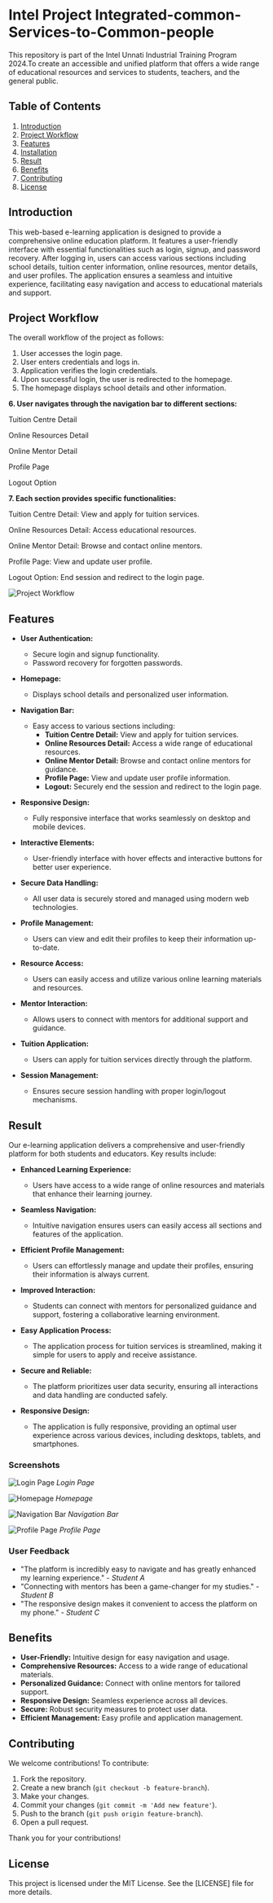 # Intel Project Integrated-common-Services-to-Common-people
This repository is part of the Intel Unnati Industrial Training Program 2024.To create an accessible and unified platform that offers a wide range of educational resources and services to students, teachers, and the general public.

## Table of Contents
1. [Introduction](#introduction)
2. [Project Workflow](#project-workflow)
3. [Features](#features)
4. [Installation](#installation)
5. [Result](#result)
6. [Benefits](#benefits)
7. [Contributing](#contributing)
8. [License](#license)

## Introduction
This web-based e-learning application is designed to provide a comprehensive online education platform. It features a user-friendly interface with essential functionalities such as login, signup, and password recovery. After logging in, users can access various sections including school details, tuition center information, online resources, mentor details, and user profiles. The application ensures a seamless and intuitive experience, facilitating easy navigation and access to educational materials and support.

## Project Workflow
The overall workflow of the project as follows:
1. User accesses the login page.
2. User enters credentials and logs in.
3. Application verifies the login credentials.
4. Upon successful login, the user is redirected to the homepage.
5. The homepage displays school details and other information.

**6. User navigates through the navigation bar to different sections:**

   Tuition Centre Detail

   Online Resources Detail

   Online Mentor Detail

   Profile Page

   Logout Option
   
**7. Each section provides specific functionalities:**

   Tuition Centre Detail: View and apply for tuition services.

   Online Resources Detail: Access educational resources.

   Online Mentor Detail: Browse and contact online mentors.

   Profile Page: View and update user profile.

   Logout Option: End session and redirect to the login page.


![Project Workflow](path/to/your/flowchart.png)



## Features

- **User Authentication:**
  - Secure login and signup functionality.
  - Password recovery for forgotten passwords.

- **Homepage:**
  - Displays school details and personalized user information.

- **Navigation Bar:**
  - Easy access to various sections including:
    - **Tuition Centre Detail:** View and apply for tuition services.
    - **Online Resources Detail:** Access a wide range of educational resources.
    - **Online Mentor Detail:** Browse and contact online mentors for guidance.
    - **Profile Page:** View and update user profile information.
    - **Logout:** Securely end the session and redirect to the login page.

- **Responsive Design:**
  - Fully responsive interface that works seamlessly on desktop and mobile devices.

- **Interactive Elements:**
  - User-friendly interface with hover effects and interactive buttons for better user experience.

- **Secure Data Handling:**
  - All user data is securely stored and managed using modern web technologies.

- **Profile Management:**
  - Users can view and edit their profiles to keep their information up-to-date.

- **Resource Access:**
  - Users can easily access and utilize various online learning materials and resources.

- **Mentor Interaction:**
  - Allows users to connect with mentors for additional support and guidance.

- **Tuition Application:**
  - Users can apply for tuition services directly through the platform.

- **Session Management:**
  - Ensures secure session handling with proper login/logout mechanisms.

## Result

Our e-learning application delivers a comprehensive and user-friendly platform for both students and educators. Key results include:

- **Enhanced Learning Experience:**
  - Users have access to a wide range of online resources and materials that enhance their learning journey.
  
- **Seamless Navigation:**
  - Intuitive navigation ensures users can easily access all sections and features of the application.

- **Efficient Profile Management:**
  - Users can effortlessly manage and update their profiles, ensuring their information is always current.

- **Improved Interaction:**
  - Students can connect with mentors for personalized guidance and support, fostering a collaborative learning environment.

- **Easy Application Process:**
  - The application process for tuition services is streamlined, making it simple for users to apply and receive assistance.

- **Secure and Reliable:**
  - The platform prioritizes user data security, ensuring all interactions and data handling are conducted safely.

- **Responsive Design:**
  - The application is fully responsive, providing an optimal user experience across various devices, including desktops, tablets, and smartphones.

### Screenshots

![Login Page](path/to/login-page-screenshot.png)
*Login Page*

![Homepage](path/to/homepage-screenshot.png)
*Homepage*

![Navigation Bar](path/to/navigation-bar-screenshot.png)
*Navigation Bar*

![Profile Page](path/to/profile-page-screenshot.png)
*Profile Page*

### User Feedback

- "The platform is incredibly easy to navigate and has greatly enhanced my learning experience." - *Student A*
- "Connecting with mentors has been a game-changer for my studies." - *Student B*
- "The responsive design makes it convenient to access the platform on my phone." - *Student C*


## Benefits

- **User-Friendly:** Intuitive design for easy navigation and usage.
- **Comprehensive Resources:** Access to a wide range of educational materials.
- **Personalized Guidance:** Connect with online mentors for tailored support.
- **Responsive Design:** Seamless experience across all devices.
- **Secure:** Robust security measures to protect user data.
- **Efficient Management:** Easy profile and application management.

## Contributing

We welcome contributions! To contribute:

1. Fork the repository.
2. Create a new branch (`git checkout -b feature-branch`).
3. Make your changes.
4. Commit your changes (`git commit -m 'Add new feature'`).
5. Push to the branch (`git push origin feature-branch`).
6. Open a pull request.

Thank you for your contributions!

## License
This project is licensed under the MIT License. See the [LICENSE] file for more details.


